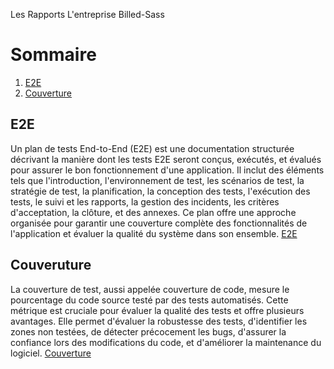 Les Rapports L'entreprise Billed-Sass

# Sommaire
1. [E2E](#E2E)
2. [Couverture](#Couverture)


##  E2E
Un plan de tests End-to-End (E2E) est une documentation structurée décrivant la manière dont les tests E2E seront conçus, exécutés, et évalués pour assurer le bon fonctionnement d'une application. Il inclut des éléments tels que l'introduction, l'environnement de test, les scénarios de test, la stratégie de test, la planification, la conception des tests, l'exécution des tests, le suivi et les rapports, la gestion des incidents, les critères d'acceptation, la clôture, et des annexes. Ce plan offre une approche organisée pour garantir une couverture complète des fonctionnalités de l'application et évaluer la qualité du système dans son ensemble.
[E2E](Billed+-+E2E+parcours+administrateur.pdf)


##  Couveruture
La couverture de test, aussi appelée couverture de code, mesure le pourcentage du code source testé par des tests automatisés. Cette métrique est cruciale pour évaluer la qualité des tests et offre plusieurs avantages. Elle permet d'évaluer la robustesse des tests, d'identifier les zones non testées, de détecter précocement les bugs, d'assurer la confiance lors des modifications du code, et d'améliorer la maintenance du logiciel.
[Couverture](Couverture/couverturedetest.png)